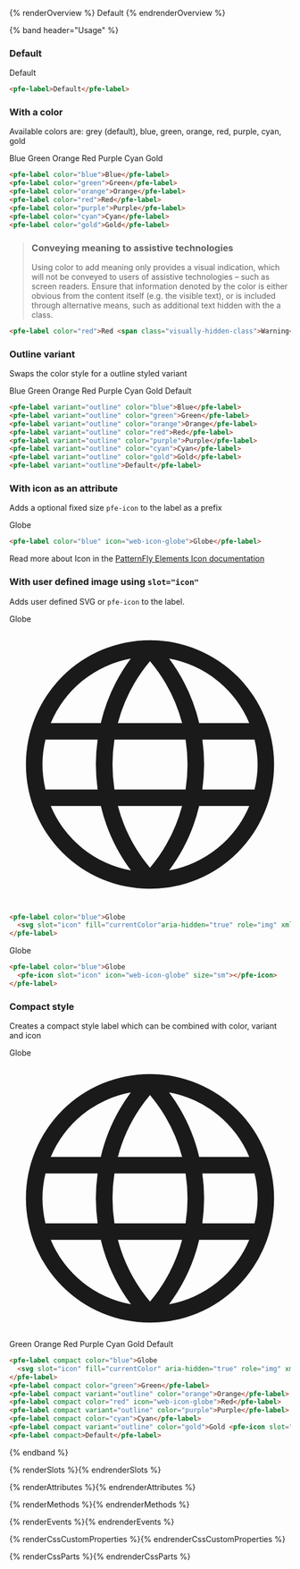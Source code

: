 {% renderOverview %}
  <pfe-label>Default</pfe-label>
{% endrenderOverview %}

{% band header="Usage" %}

  ### Default
  <pfe-label>Default</pfe-label>
  ```html
  <pfe-label>Default</pfe-label>
  ```

  ### With a color
  Available colors are: grey (default), blue, green, orange, red, purple, cyan, gold

  <pfe-label color="blue">Blue</pfe-label>
  <pfe-label color="green">Green</pfe-label>
  <pfe-label color="orange">Orange</pfe-label>
  <pfe-label color="red">Red</pfe-label>
  <pfe-label color="purple">Purple</pfe-label>
  <pfe-label color="cyan">Cyan</pfe-label>
  <pfe-label color="gold">Gold</pfe-label>

  ```html
  <pfe-label color="blue">Blue</pfe-label>
  <pfe-label color="green">Green</pfe-label>
  <pfe-label color="orange">Orange</pfe-label>
  <pfe-label color="red">Red</pfe-label>
  <pfe-label color="purple">Purple</pfe-label>
  <pfe-label color="cyan">Cyan</pfe-label>
  <pfe-label color="gold">Gold</pfe-label>
  ```

  > ### Conveying meaning to assistive technologies
  > Using color to add meaning only provides a visual indication, which will not be conveyed to users of assistive technologies – such as screen readers. Ensure that
  > information denoted by the color is either obvious from the content itself (e.g. the visible text), or is included through alternative means, such as additional text 
  > hidden with the a class.

  ```html
  <pfe-label color="red">Red <span class="visually-hidden-class">Warning</span></pfe-label>
  ```


  ### Outline variant
  Swaps the color style for a outline styled variant

  <pfe-label variant="outline" color="blue">Blue</pfe-label>
  <pfe-label variant="outline" color="green">Green</pfe-label>
  <pfe-label variant="outline" color="orange">Orange</pfe-label>
  <pfe-label variant="outline" color="red">Red</pfe-label>
  <pfe-label variant="outline" color="purple">Purple</pfe-label>
  <pfe-label variant="outline" color="cyan">Cyan</pfe-label>
  <pfe-label variant="outline" color="gold">Gold</pfe-label>
  <pfe-label variant="outline">Default</pfe-label>  

  ```html
  <pfe-label variant="outline" color="blue">Blue</pfe-label>
  <pfe-label variant="outline" color="green">Green</pfe-label>
  <pfe-label variant="outline" color="orange">Orange</pfe-label>
  <pfe-label variant="outline" color="red">Red</pfe-label>
  <pfe-label variant="outline" color="purple">Purple</pfe-label>
  <pfe-label variant="outline" color="cyan">Cyan</pfe-label>
  <pfe-label variant="outline" color="gold">Gold</pfe-label>
  <pfe-label variant="outline">Default</pfe-label>    
  ```

  ### With icon as an attribute
  Adds a optional fixed size `pfe-icon` to the label as a prefix

  <pfe-label color="blue" icon="web-icon-globe">Globe</pfe-label>


  ```html
  <pfe-label color="blue" icon="web-icon-globe">Globe</pfe-label>
  ```
  Read more about Icon in the [PatternFly Elements Icon documentation](https://patternflyelements.org/components/icon)

  ### With user defined image using `slot="icon"`
  Adds user defined SVG or `pfe-icon` to the label.

  <pfe-label color="blue">Globe
    <svg slot="icon" fill="currentColor" aria-hidden="true" role="img"  xmlns="http://www.w3.org/2000/svg" viewBox="0 0 17 17" ><path d="M8.5,1A7.5,7.5,0,1,0,16,8.5,7.508,7.508,0,0,0,8.5,1Zm0,13.731a9.636,9.636,0,0,1-1.941-3.724H10.44A9.647,9.647,0,0,1,8.5,14.731ZM6.352,10.007A9.688,9.688,0,0,1,6.351,7h4.3a9.75,9.75,0,0,1,0,3.007ZM2,8.5A6.45,6.45,0,0,1,2.182,7H5.335a10.741,10.741,0,0,0,0,3.007H2.182A6.515,6.515,0,0,1,2,8.5ZM10.442,6H6.557A9.636,9.636,0,0,1,8.5,2.268,9.625,9.625,0,0,1,10.442,6Zm1.222,1h3.154a6.268,6.268,0,0,1,0,3.007H11.663A10.779,10.779,0,0,0,11.664,7ZM14.5,6H11.474A10.619,10.619,0,0,0,9.653,2.109,6.513,6.513,0,0,1,14.5,6ZM7.341,2.109A10.61,10.61,0,0,0,5.524,6H2.5A6.521,6.521,0,0,1,7.341,2.109ZM2.5,11.007H5.528a10.6,10.6,0,0,0,1.821,3.887A6.5,6.5,0,0,1,2.5,11.007Zm7.153,3.884a10.6,10.6,0,0,0,1.819-3.884H14.5A6.518,6.518,0,0,1,9.653,14.891Z"></path></svg>
  </pfe-label>

  ```html
  <pfe-label color="blue">Globe
    <svg slot="icon" fill="currentColor"aria-hidden="true" role="img" xmlns="http://www.w3.org/2000/svg" viewBox="0 0 17 17" ><path d="M8.5,1A7.5,7.5,0,1,0,16,8.5,7.508,7.508,0,0,0,8.5,1Zm0,13.731a9.636,9.636,0,0,1-1.941-3.724H10.44A9.647,9.647,0,0,1,8.5,14.731ZM6.352,10.007A9.688,9.688,0,0,1,6.351,7h4.3a9.75,9.75,0,0,1,0,3.007ZM2,8.5A6.45,6.45,0,0,1,2.182,7H5.335a10.741,10.741,0,0,0,0,3.007H2.182A6.515,6.515,0,0,1,2,8.5ZM10.442,6H6.557A9.636,9.636,0,0,1,8.5,2.268,9.625,9.625,0,0,1,10.442,6Zm1.222,1h3.154a6.268,6.268,0,0,1,0,3.007H11.663A10.779,10.779,0,0,0,11.664,7ZM14.5,6H11.474A10.619,10.619,0,0,0,9.653,2.109,6.513,6.513,0,0,1,14.5,6ZM7.341,2.109A10.61,10.61,0,0,0,5.524,6H2.5A6.521,6.521,0,0,1,7.341,2.109ZM2.5,11.007H5.528a10.6,10.6,0,0,0,1.821,3.887A6.5,6.5,0,0,1,2.5,11.007Zm7.153,3.884a10.6,10.6,0,0,0,1.819-3.884H14.5A6.518,6.518,0,0,1,9.653,14.891Z"></path></svg>
  </pfe-label>
  ```
  <pfe-label color="blue">Globe
    <pfe-icon slot="icon" icon="web-icon-globe" size="sm" color="important"></pfe-icon>
  </pfe-label>

  ```html
  <pfe-label color="blue">Globe
    <pfe-icon slot="icon" icon="web-icon-globe" size="sm"></pfe-icon>
  </pfe-label>
  ```

  ### Compact style
  Creates a compact style label which can be combined with color, variant and icon

  <pfe-label compact color="blue">Globe<svg slot="icon" fill="currentColor" aria-hidden="true" role="img" xmlns="http://www.w3.org/2000/svg" viewBox="0 0 17 17"><path d="M8.5,1A7.5,7.5,0,1,0,16,8.5,7.508,7.508,0,0,0,8.5,1Zm0,13.731a9.636,9.636,0,0,1-1.941-3.724H10.44A9.647,9.647,0,0,1,8.5,14.731ZM6.352,10.007A9.688,9.688,0,0,1,6.351,7h4.3a9.75,9.75,0,0,1,0,3.007ZM2,8.5A6.45,6.45,0,0,1,2.182,7H5.335a10.741,10.741,0,0,0,0,3.007H2.182A6.515,6.515,0,0,1,2,8.5ZM10.442,6H6.557A9.636,9.636,0,0,1,8.5,2.268,9.625,9.625,0,0,1,10.442,6Zm1.222,1h3.154a6.268,6.268,0,0,1,0,3.007H11.663A10.779,10.779,0,0,0,11.664,7ZM14.5,6H11.474A10.619,10.619,0,0,0,9.653,2.109,6.513,6.513,0,0,1,14.5,6ZM7.341,2.109A10.61,10.61,0,0,0,5.524,6H2.5A6.521,6.521,0,0,1,7.341,2.109ZM2.5,11.007H5.528a10.6,10.6,0,0,0,1.821,3.887A6.5,6.5,0,0,1,2.5,11.007Zm7.153,3.884a10.6,10.6,0,0,0,1.819-3.884H14.5A6.518,6.518,0,0,1,9.653,14.891Z"></path></svg></pfe-label>
  <pfe-label compact color="green">Green</pfe-label>
  <pfe-label compact variant="outline" color="orange">Orange</pfe-label>
  <pfe-label compact color="red" icon="web-icon-globe">Red</pfe-label>
  <pfe-label compact variant="outline" color="purple">Purple</pfe-label>
  <pfe-label compact color="cyan">Cyan</pfe-label>
  <pfe-label compact variant="outline" color="gold">Gold <pfe-icon slot="icon" icon="web-icon-globe" size="sm" color="important"></pfe-icon></pfe-label>
  <pfe-label compact>Default</pfe-label>  

  ```html
  <pfe-label compact color="blue">Globe
    <svg slot="icon" fill="currentColor" aria-hidden="true" role="img" xmlns="http://www.w3.org/2000/svg" viewBox="0 0 17 17"><path d="M8.5,1A7.5,7.5,0,1,0,16,8.5,7.508,7.508,0,0,0,8.5,1Zm0,13.731a9.636,9.636,0,0,1-1.941-3.724H10.44A9.647,9.647,0,0,1,8.5,14.731ZM6.352,10.007A9.688,9.688,0,0,1,6.351,7h4.3a9.75,9.75,0,0,1,0,3.007ZM2,8.5A6.45,6.45,0,0,1,2.182,7H5.335a10.741,10.741,0,0,0,0,3.007H2.182A6.515,6.515,0,0,1,2,8.5ZM10.442,6H6.557A9.636,9.636,0,0,1,8.5,2.268,9.625,9.625,0,0,1,10.442,6Zm1.222,1h3.154a6.268,6.268,0,0,1,0,3.007H11.663A10.779,10.779,0,0,0,11.664,7ZM14.5,6H11.474A10.619,10.619,0,0,0,9.653,2.109,6.513,6.513,0,0,1,14.5,6ZM7.341,2.109A10.61,10.61,0,0,0,5.524,6H2.5A6.521,6.521,0,0,1,7.341,2.109ZM2.5,11.007H5.528a10.6,10.6,0,0,0,1.821,3.887A6.5,6.5,0,0,1,2.5,11.007Zm7.153,3.884a10.6,10.6,0,0,0,1.819-3.884H14.5A6.518,6.518,0,0,1,9.653,14.891Z"></path></svg>
  </pfe-label>
  <pfe-label compact color="green">Green</pfe-label>
  <pfe-label compact variant="outline" color="orange">Orange</pfe-label>
  <pfe-label compact color="red" icon="web-icon-globe">Red</pfe-label>
  <pfe-label compact variant="outline" color="purple">Purple</pfe-label>
  <pfe-label compact color="cyan">Cyan</pfe-label>
  <pfe-label compact variant="outline" color="gold">Gold <pfe-icon slot="icon" icon="web-icon-globe" size="sm" color="important"></pfe-icon></pfe-label>
  <pfe-label compact>Default</pfe-label>  
  ```



{% endband %}

{% renderSlots %}{% endrenderSlots %}

{% renderAttributes %}{% endrenderAttributes %}

{% renderMethods %}{% endrenderMethods %}

{% renderEvents %}{% endrenderEvents %}

{% renderCssCustomProperties %}{% endrenderCssCustomProperties %}

{% renderCssParts %}{% endrenderCssParts %}
